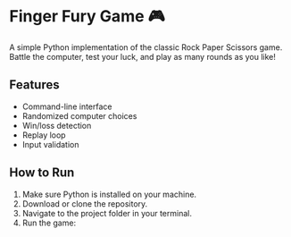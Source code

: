 # Finger Fury Game 🎮

A simple Python implementation of the classic Rock Paper Scissors game. Battle the computer, test your luck, and play as many rounds as you like!

## Features
- Command-line interface
- Randomized computer choices
- Win/loss detection
- Replay loop
- Input validation

## How to Run
1. Make sure Python is installed on your machine.
2. Download or clone the repository.
3. Navigate to the project folder in your terminal.
4. Run the game:
